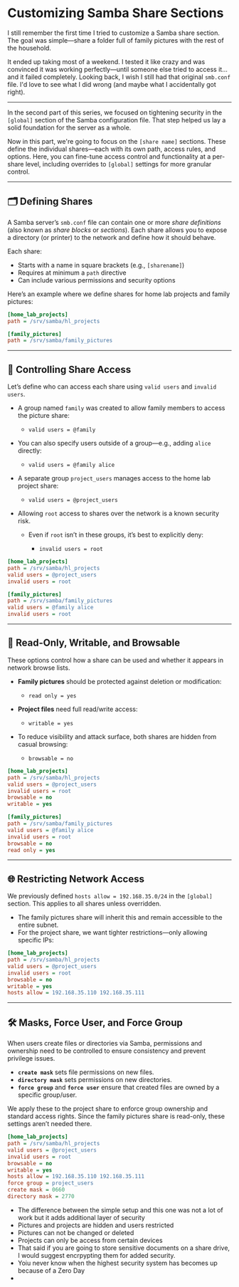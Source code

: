 # Customizing Samba Share Sections

I still remember the first time I tried to customize a Samba share section.
The goal was simple—share a folder full of family pictures with the rest of the household.

It ended up taking most of a weekend. I tested it like crazy and was convinced it was working perfectly—until someone else tried to access it... and it failed completely.
Looking back, I wish I still had that original `smb.conf` file. I'd love to see what I did wrong (and maybe what I accidentally got right).

---

In the second part of this series, we focused on tightening security in the `[global]` section of the Samba configuration file. That step helped us lay a solid foundation for the server as a whole.

Now in this part, we're going to focus on the `[share name]` sections. These define the individual shares—each with its own path, access rules, and options.
Here, you can fine-tune access control and functionality at a per-share level, including overrides to `[global]` settings for more granular control.

---

## 🗂️ Defining Shares

A Samba server’s `smb.conf` file can contain one or more *share definitions* (also known as *share blocks* or *sections*).
Each share allows you to expose a directory (or printer) to the network and define how it should behave.

Each share:

* Starts with a name in square brackets (e.g., `[sharename]`)
* Requires at minimum a `path` directive
* Can include various permissions and security options

Here’s an example where we define shares for home lab projects and family pictures:

```ini
[home_lab_projects]
path = /srv/samba/hl_projects

[family_pictures]
path = /srv/samba/family_pictures
```

---

## 👥 Controlling Share Access

Let’s define who can access each share using `valid users` and `invalid users`.

* A group named `family` was created to allow family members to access the picture share:

  * `valid users = @family`
* You can also specify users outside of a group—e.g., adding `alice` directly:

  * `valid users = @family alice`
* A separate group `project_users` manages access to the home lab project share:

  * `valid users = @project_users`
* Allowing `root` access to shares over the network is a known security risk.

  * Even if `root` isn’t in these groups, it’s best to explicitly deny:

    * `invalid users = root`

```ini
[home_lab_projects]
path = /srv/samba/hl_projects
valid users = @project_users
invalid users = root

[family_pictures]
path = /srv/samba/family_pictures
valid users = @family alice
invalid users = root
```

---

## 🔐 Read-Only, Writable, and Browsable

These options control how a share can be used and whether it appears in network browse lists.

* **Family pictures** should be protected against deletion or modification:

  * `read only = yes`
* **Project files** need full read/write access:

  * `writable = yes`
* To reduce visibility and attack surface, both shares are hidden from casual browsing:

  * `browsable = no`

```ini
[home_lab_projects]
path = /srv/samba/hl_projects
valid users = @project_users
invalid users = root
browsable = no
writable = yes

[family_pictures]
path = /srv/samba/family_pictures
valid users = @family alice
invalid users = root
browsable = no
read only = yes
```

---

## 🌐 Restricting Network Access

We previously defined `hosts allow = 192.168.35.0/24` in the `[global]` section.
This applies to all shares unless overridden.

* The family pictures share will inherit this and remain accessible to the entire subnet.
* For the project share, we want tighter restrictions—only allowing specific IPs:

```ini
[home_lab_projects]
path = /srv/samba/hl_projects
valid users = @project_users
invalid users = root
browsable = no
writable = yes
hosts allow = 192.168.35.110 192.168.35.111
```

---

## 🛠️ Masks, Force User, and Force Group

When users create files or directories via Samba, permissions and ownership need to be controlled to ensure consistency and prevent privilege issues.

* **`create mask`** sets file permissions on new files.
* **`directory mask`** sets permissions on new directories.
* **`force group`** and **`force user`** ensure that created files are owned by a specific group/user.

We apply these to the project share to enforce group ownership and standard access rights.
Since the family pictures share is read-only, these settings aren’t needed there.

```ini
[home_lab_projects]
path = /srv/samba/hl_projects
valid users = @project_users
invalid users = root
browsable = no
writable = yes
hosts allow = 192.168.35.110 192.168.35.111
force group = project_users
create mask = 0660
directory mask = 2770
```
- The difference between the simple setup and this one was not a lot of work but it adds additional layer of security
- Pictures and projects are hidden and users restricted
- Pictures can not be changed or deleted
- Projects can only be access from certain devices
- That said if you are going to store sensitive documents on a share drive, I would suggest encrpypting them for added security.
- Yoiu never know when the highest security system has becomes up because of a Zero Day
- 
